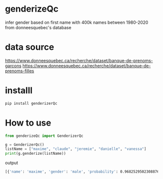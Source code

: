 # genderizeQc
infer gender based on first name with 400k names between 1980-2020 from donneesquebec's database

# data source
https://www.donneesquebec.ca/recherche/dataset/banque-de-prenoms-garcons
https://www.donneesquebec.ca/recherche/dataset/banque-de-prenoms-filles

# installl
```bash
pip install genderizerQc
```
# How to use
```py
from genderizeQc import GenderizerQc

g = GenderizerQc()
listName = ["maxime", "claude", "jeremie", "danielle", "vanessa"]
print(g.genderize(listName))
```
output 
```bash
[{'name': 'maxime', 'gender': 'male', 'probability': 0.9682529502308876, 'count': 31184, 'country_id': 'Qc'}, {'name': 'claude', 'gender': 'male', 'probability': 0.7751004016064257, 'count': 1245, 'country_id': 'Qc'}, {'name': 'jeremie', 'gender': 'male', 'probability': 0.9925055356838699, 'count': 5871, 'country_id': 'Qc'}, {'name': 'danielle', 'gender': 'female', 'probability': 0.9888663967611336, 'count': 988, 'country_id': 'Qc'}, {'name': 'vanessa', 'gender': 'female', 'probability': 0.9978930010993038, 'count': 10916, 'country_id': 'Qc'}]
```
